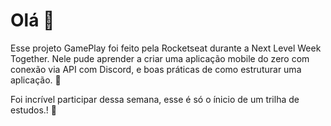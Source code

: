# Olá 👋

Esse projeto GamePlay foi feito pela Rocketseat durante a Next Level Week Together. Nele pude aprender a criar uma aplicação mobile do zero com conexão via API com Discord, e boas práticas de como estruturar uma aplicação. 🤩

Foi incrível participar dessa semana, esse é só o ínicio de um trilha de estudos.! 🚀
